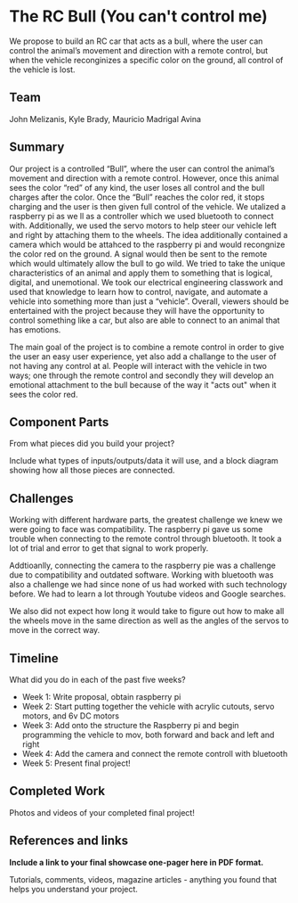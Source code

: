 # The RC Bull (You can't control me)

We propose to build an RC car that acts as a bull, where the user can control the animal’s
movement and direction with a remote control, but when the vehicle reconginizes a specific color on the ground, all control of the vehicle is lost.

## Team

John Melizanis, Kyle Brady, Mauricio Madrigal Avina

## Summary

Our project is a controlled “Bull”, where the user can control the animal’s movement and direction with a remote control. However, once this animal sees the color “red” of any kind, the user loses all control and the bull charges after the color. Once the “Bull” reaches the color red, it stops charging and the user is then given full control of the vehicle. We utalized a raspberry pi as we ll as a controller which we used bluetooth to connect with. Additionally, we used the servo motors to help steer our vehicle left and right by attaching them to the wheels. The idea additionally contained a camera which would be attahced to the raspberry pi and would recongnize the color red on the ground. A signal would then be sent to the remote which would ultimately allow the bull to go wild. We tried to take the unique characteristics of an animal and apply them to something that is logical, digital, and unemotional. We took our electrical engineering classwork and used that knowledge to learn how to control, navigate, and automate a vehicle into something more than just a “vehicle”. Overall, viewers should be entertained with the project because they will have the opportunity to control something like a car, but also are able to connect to an animal that has emotions.

The main goal of the project is to combine a remote control in order to give the user an easy user experience, yet also add a challange to the user of not having any control at al. People will interact with the vehicle in two ways; one through the remote control and secondly they will develop an emotional attachment to the bull because of the way it "acts out" when it sees the color red. 


## Component Parts

From what pieces did you build your project?

Include what types of inputs/outputs/data it will use, and a block diagram showing how all those pieces are connected.

## Challenges

Working with different hardware parts, the greatest challenge we knew we were going to face was compatibility. The raspberry pi gave us some trouble when connecting to the remote control through bluetooth. It took a lot of trial and error to get that signal to work properly. 

Addtioanlly, connecting the camera to the raspberry pie was a challenge due to compatibility and outdated software. Working with bluetooth was also a challenge we had since none of us had worked with such technology before. We had to learn a lot through Youtube videos and Google searches. 

We also did not expect how long it would take to figure out how to make all the wheels move in the same direction as well as the angles of the servos to move in the correct way. 


## Timeline

What did you do in each of the past five weeks?

- Week 1: Write proposal, obtain raspberry pi 
- Week 2: Start putting together the vehicle with acrylic cutouts, servo motors, and 6v DC motors
- Week 3: Add onto the structure the Raspberry pi and begin programming the vehicle to mov, both forward and back and left and right
- Week 4: Add the camera and connect the remote controll with bluetooth 
- Week 5: Present final project!


## Completed Work

Photos and videos of your completed final project!

## References and links

**Include a link to your final showcase one-pager here in PDF format.**

Tutorials, comments, videos, magazine articles - anything you found that helps you understand your project.
